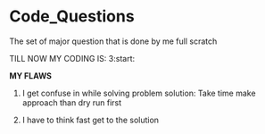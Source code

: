 # Code_Questions
The set of major question that is done by me full scratch

TILL NOW MY CODING IS: 3:start:


******MY FLAWS******
1. I get confuse in while solving problem 
solution: Take time make approach than dry run first 

2. I have to think fast get to the solution 
